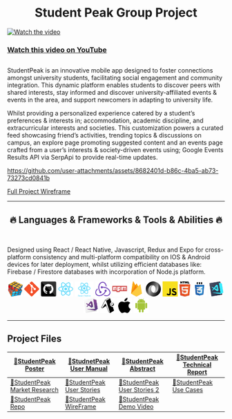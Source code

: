 <h1 align="center">  Student Peak Group Project </h1>

[//]: <> (#################################################################################.)
[![Watch the video](https://github.com/user-attachments/assets/91cba3f7-87cb-4477-9e1b-759313614efa)](https://youtu.be/uce1-xKXER0)
### [Watch this video on YouTube](https://youtu.be/uce1-xKXER0)

##

[//]: <> (#################################################################################.)

<p> 
StudentPeak is an innovative mobile app designed to foster connections amongst university students, facilitating social engagement and community integration. This dynamic platform enables students to discover peers with shared interests, stay informed and discover university-affiliated events & events in the area, and support newcomers in adapting to university life. 
  
Whilst providing a personalized experience catered by a student’s preferences & interests in; accommodation, academic discipline, and extracurricular interests and societies. This customization powers a curated feed showcasing friend’s activities, trending topics & discussions on campus, an explore page promoting suggested content and an events page crafted from a user’s interests & society-driven events using; Google Events Results API via SerpApi to provide real-time updates.
</p>

[//]: <> (#################################################################################.)

https://github.com/user-attachments/assets/8682401d-b86c-4ba5-ab73-73273cd0841b

[Full Project Wireframe](https://xd.adobe.com/view/75ac363e-89dc-4662-a601-a609904c584f-20ff/)

[//]: <> (#################################################################################.)

<hr>
<h2 align="center">🔥 Languages & Frameworks & Tools & Abilities 🔥</h2>
<br>


<p>
Designed using React / React Native, Javascript, Redux and Expo for cross-platform consistency and multi-platform compatibility on IOS & Android devices for later deployment, whilst utilizing  efficient databases like: Firebase / Firestore databases with incorporation of Node.js platform.  
</p>

<p align="center">
  <code><img title="Problem Solving" height="35" src="images/problemSolving.png"></code>
  <code><img title="Git" height="35" src="images/git-original.svg"></code>
  <code><img title="GitHub" height="35" src="images/github.svg"></code>
  <code><img title="React" height="35" src="images/react-original.svg"></code>
  <code><img title="React Native" height="35" src="images/react-native.svg"></code>
  <code><img title="Redux" height="35" src="images/redux.svg"></code>
  <code><img title="npm" height="35" src="images/npm.svg"></code>
  <code><img title="Firebase" height="35" src="images/firebase.svg"></code>  
  <code><img title="JSON" height="35" src="images/json.svg"></code>
  <code><img title="Javascript" height="35" src="images/javascript.svg"></code>
  <code><img title="HTML5" height="35" src="images/html5.svg"></code>
  <code><img title="CSS" height="35" src="images/css.svg"></code> 
  <code><img title="Visual Studio Code" height="35" src="images/vscode.png"></code>
  <code><img title="Microsoft Visual Studio" height="35" src="images/visualstudio.png"></code>
  <code><img title="Expo" height="35" src="images/expo.svg"></code>
  <code><img title="Apple" height="35" src="images/apple-logo.svg"></code>
  <code><img title="Android" height="35" src="images/android.svg"></code>    
</p>
<hr>

##
[//]: <> (#################################################################################.)
## Project Files

| [🔗StudentPeak Poster](https://github.com/TyroneKF/StudentPeak-Group-Project/blob/main/StudentPeak%20%20Poster.pdf) |[🔗StudnetPeak User Manual](https://github.com/TyroneKF/StudentPeak-Group-Project/blob/main/User%20Manual.pdf) |[🔗StudentPeak Abstract](https://github.com/TyroneKF/StudentPeak-Group-Project/blob/main/StudentPeak%20Abstract.pdf)|[🔗StudentPeak Technical Report](https://github.com/TyroneKF/StudentPeak-Group-Project/blob/main/StudentPeak%20Technical%20Report.pdf)|
|------------------------------|------------------------------|------------------------------|------------------------------|
|[🔗StudentPeak Market Research](https://github.com/TyroneKF/StudentPeak-Group-Project/blob/main/StudentPeak_Market_Research_Report.pdf)|[🔗StudentPeak User Stories](https://github.com/TyroneKF/StudentPeak-Group-Project/blob/main/User%20Stories2.pdf) |[🔗StudentPeak User Stories 2](https://github.com/TyroneKF/StudentPeak-Group-Project/blob/main/User%20Stories.pdf)|[🔗StudentPeak Use Cases](https://github.com/TyroneKF/StudentPeak-Group-Project/blob/main/Use%20Case.docx.pdf)|[🔗StudentPeak Database Design](https://github.com/TyroneKF/StudentPeak-Group-Project/blob/main/Database%20Design.pdf)|
[🔗StudentPeak Repo](https://github.com/nikodemzareba/StudentPeak)| [🔗StudentPeak WireFrame](https://xd.adobe.com/view/75ac363e-89dc-4662-a601-a609904c584f-20ff/) |[🔗StudentPeak Demo Video](https://youtu.be/uce1-xKXER0)|

